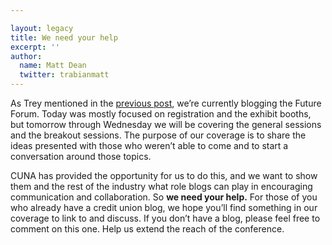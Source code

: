 ```yaml
---

layout: legacy
title: We need your help
excerpt: ''
author:
  name: Matt Dean
  twitter: trabianmatt
---
```


<p>As Trey mentioned in the <a href="http://www.opensourcecu.com/articles/2006/06/11/blogging-future-forum">previous post</a>, we&#8217;re currently blogging the Future Forum.  Today was mostly focused on registration and the exhibit booths, but tomorrow through Wednesday we will be covering the general sessions and the breakout sessions.  The purpose of our coverage is to share the ideas presented with those who weren&#8217;t able to come and to start a conversation around those topics.</p>


<p><span class="caps">CUNA</span> has provided the opportunity for us to do this, and we want to show them and the rest of the industry what role blogs can play in encouraging communication and collaboration.  So <strong>we need your help.</strong>  For those of you who already have a credit union blog, we hope you&#8217;ll find something in our coverage to link to and discuss.  If you don&#8217;t have a blog, please feel free to comment on this one.    Help us extend the reach of the conference.</p>